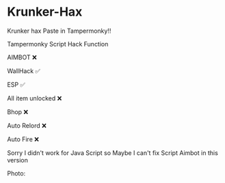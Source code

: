 # Krunker-Hax
Krunker hax
Paste in Tampermonky!!

Tampermonky Script Hack Function

AIMBOT ❌

WallHack ✅

ESP ✅

All item unlocked ❌

Bhop ❌

Auto Relord ❌

Auto Fire ❌

Sorry I didn't work for Java Script so Maybe I can't fix Script Aimbot in this version

Photo:
